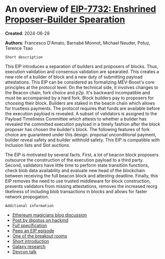 # An overview of [EIP-7732: Enshrined Proposer-Builder Spearation](https://eips.ethereum.org/EIPS/eip-7732)

**Created**: 2024-06-28

**Authors**: Francesco D'Amato, Barnabé Monnot, Michael Neuder, Potuz, Terence Tsao

`Short description`

This EIP introduces a separation of builders and proposers of blocks. Thus, execution validation and consensus validation are spearated. This creates a new role of a builder of block and  a new duty of submitting payload attestations. This EIP can be considered as formalizing MEV-Boost's core principles at the protocol level. On the technical side, it involves changes to the Beacon chain, fork choice and p2p. It's  backward incompatible and must be accompanied by a hard fork. Block builders pay to proposers for choosing their block. Builders are staked in the beacin chain which allows for trustless payments. The protocol requires that funds are available before the execution payload is revealed. A subset of validators is assigned to the Payload Timeliness Committee which attests to whether a builder has revealed the committed execution payload in a timely fashion after the block proposer has chosen the builder's block. The following features of fork choice are guaranteed under this design: proposal unconditional payment, builder reveal safety and builder withhold safety. This EIP is compatible with Inclusion lists and Slot auctions.


The EIP is motivated by several facts. First, a lot of beacon block proposers outsource the construction of the execution payload to a third party. Second, validators have little time to perform state transition functions, check blob data availability and evaluate new head of the blockchain between receiving the full beacon block and attesting deadline. Finally, this EIP removes the need to use trusted middleware for block construction, prevents validators from missing attestations, removes the increased reorg likeliness of including blob transactions in blocks and allows for faster network propogation. 

`Additional information`
* [Ethereum magicians blog discussion](https://ethereum-magicians.org/t/eip-7732-enshrined-proposer-builder-separation-epbs/19634)
* [Post by @potus on hackmd](https://hackmd.io/@potuz/rJ9GCnT1C)
* [Full specification](https://github.com/ethereum/consensus-specs/pull/3828)
* [Peep an EIP episode](https://youtu.be/Wo7IEUCGRxU?feature=shared)
* [One of the breakout rooms](https://youtu.be/Z4u0sJQl3HU?feature=shared)
* [Short introduction](https://youtu.be/P2DkizLb79w?feature=shared)
* [Galaxy research](https://youtu.be/KiUYsZAfZtI?feature=shared)
* [Devcon talk](https://youtu.be/w-VwYHq1FA4?feature=shared)


